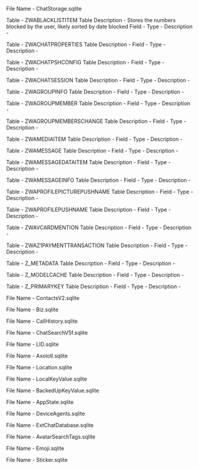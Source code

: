 File Name - ChatStorage.sqlite

  Table - ZWABLACKLISTITEM
    Table Description - Stores the numbers blocked by the user, likely sorted by date blocked
      Field - 
        Type - 
        Description - 

  Table - ZWACHATPROPERTIES
    Table Description - 
      Field - 
        Type - 
        Description - 

  Table - ZWACHATPSHCONFIG
    Table Description - 
      Field - 
        Type - 
        Description - 

  Table - ZWACHATSESSION
    Table Description - 
      Field - 
        Type - 
        Description - 

  Table - ZWAGROUPINFO
    Table Description - 
      Field - 
        Type - 
        Description - 

  Table - ZWAGROUPMEMBER
    Table Description - 
      Field - 
        Type - 
        Description - 

  Table - ZWAGROUPMEMBERSCHANGE
    Table Description - 
      Field - 
        Type - 
        Description - 

  Table - ZWAMEDIAITEM
    Table Description - 
      Field - 
        Type - 
        Description - 

  Table - ZWAMESSAGE
    Table Description - 
      Field - 
        Type - 
        Description - 

  Table - ZWAMESSAGEDATAITEM
    Table Description - 
      Field - 
        Type - 
        Description - 

  Table - ZWAMESSAGEINFO
    Table Description - 
      Field - 
        Type - 
        Description - 

  Table - ZWAPROFILEPICTUREPUSHNAME
    Table Description - 
      Field - 
        Type - 
        Description - 

  Table - ZWAPROFILEPUSHNAME
    Table Description - 
      Field - 
        Type - 
        Description - 

  Table - ZWAVCARDMENTION
    Table Description - 
      Field - 
        Type - 
        Description - 

  Table - ZWAZ1PAYMENTTRANSACTION
    Table Description - 
      Field - 
        Type - 
        Description - 

  Table - Z_METADATA
    Table Description - 
      Field - 
        Type - 
        Description - 

  Table - Z_MODELCACHE
    Table Description - 
      Field - 
        Type - 
        Description - 

  Table - Z_PRIMARYKEY
    Table Description - 
      Field - 
        Type - 
        Description - 

File Name - ContactsV2.sqlite

File Name - Biz.sqlite

File Name - CallHistory.sqlite

File Name - ChatSearchV5f.sqlite

File Name - LID.sqlite

File Name - Axolotl.sqlite

File Name - Location.sqlite

File Name - LocalKeyValue.sqlite

File Name - BackedUpKeyValue.sqlite

File Name - AppState.sqlite

File Name - DeviceAgents.sqlite

File Name - ExtChatDatabase.sqlite

File Name - AvatarSearchTags.sqlite

File Name - Emoji.sqlite

File Name - Sticker.sqlite
